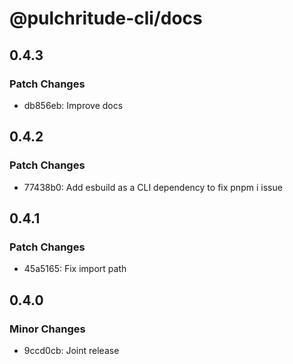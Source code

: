 # @pulchritude-cli/docs

## 0.4.3

### Patch Changes

- db856eb: Improve docs

## 0.4.2

### Patch Changes

- 77438b0: Add esbuild as a CLI dependency to fix pnpm i issue

## 0.4.1

### Patch Changes

- 45a5165: Fix import path

## 0.4.0

### Minor Changes

- 9ccd0cb: Joint release
